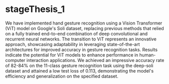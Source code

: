 # stageThesis_1
We have implemented hand gesture recognition using a Vision Transformer (ViT) model on Google's Soli dataset, replacing previous methods that relied on a fully trained end-to-end combination of deep convolutional and recurrent neural networks. The transition to ViT represents an innovative approach, showcasing adaptability in leveraging state-of-the-art architectures for improved accuracy in gesture recognition tasks. Results indicate the potential for ViT models to enhance performance in human-computer interaction applications.
We achieved an impressive accuracy rate of 82-84% on the 11-class gesture recognition task using the deep-soli dataset and attained a low test loss of 0.113, demonstrating the model's efficiency and generalization on the specified dataset.
